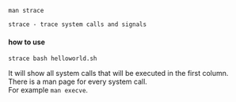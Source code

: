 ```
man strace
```

```
strace - trace system calls and signals
```

#### how to use

```
strace bash helloworld.sh
```

It will show all system calls that will be executed in the first column.\
There is a man page for every system call.\
For example `man execve`.

